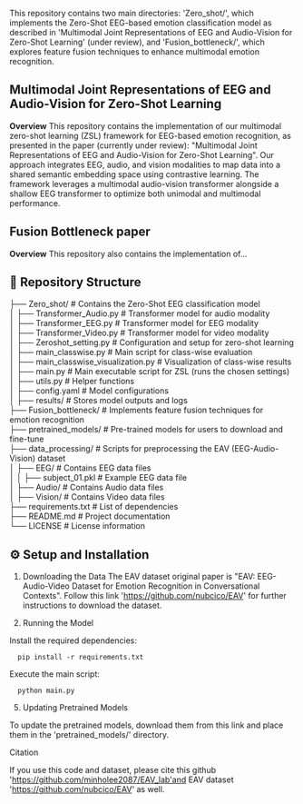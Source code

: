 This repository contains two main directories: 'Zero_shot/', which implements the Zero-Shot EEG-based emotion classification model as described in 'Multimodal Joint Representations of EEG and Audio-Vision for Zero-Shot Learning' (under review), and 'Fusion_bottleneck/', which explores feature fusion techniques to enhance multimodal emotion recognition.

## Multimodal Joint Representations of EEG and Audio-Vision for Zero-Shot Learning  
**Overview**
This repository contains the implementation of our multimodal zero-shot learning (ZSL) framework for EEG-based emotion recognition, as presented in the paper (currently under review): "Multimodal Joint Representations of EEG and Audio-Vision for Zero-Shot Learning".
Our approach integrates EEG, audio, and vision modalities to map data into a shared semantic embedding space using contrastive learning. The framework leverages a multimodal audio-vision transformer alongside a shallow EEG transformer to optimize both unimodal and multimodal performance.

## Fusion Bottleneck paper
**Overview**
This repository also contains the implementation of...

## **📁 Repository Structure**  
├── Zero_shot/                     # Contains the Zero-Shot EEG classification model  
│   ├── Transformer_Audio.py       # Transformer model for audio modality  
│   ├── Transformer_EEG.py         # Transformer model for EEG modality  
│   ├── Transformer_Video.py       # Transformer model for video modality  
│   ├── Zeroshot_setting.py        # Configuration and setup for zero-shot learning  
│   ├── main_classwise.py          # Main script for class-wise evaluation  
│   ├── main_classwise_visualization.py  # Visualization of class-wise results  
│   ├── main.py                    # Main executable script for ZSL (runs the chosen settings)  
│   ├── utils.py                    # Helper functions  
│   ├── config.yaml                 # Model configurations  
│   ├── results/                    # Stores model outputs and logs  
├── Fusion_bottleneck/              # Implements feature fusion techniques for emotion recognition  
├── pretrained_models/              # Pre-trained models for users to download and fine-tune  
├── data_processing/                # Scripts for preprocessing the EAV (EEG-Audio-Vision) dataset  
│   ├── EEG/                        # Contains EEG data files  
│   │   ├── subject_01.pkl          # Example EEG data file  
│   ├── Audio/                      # Contains Audio data files  
│   ├── Vision/                      # Contains Video data files  
├── requirements.txt                # List of dependencies  
├── README.md                       # Project documentation  
└── LICENSE                         # License information  


## **⚙️ Setup and Installation**  
1. Downloading the Data
  The EAV dataset original paper is "EAV: EEG-Audio-Video Dataset for Emotion Recognition in Conversational Contexts".
  Follow this link 'https://github.com/nubcico/EAV' for further instructions to download the dataset. 

3. Running the Model
   
  Install the required dependencies:

      pip install -r requirements.txt
   
  Execute the main script:
  
      python main.py

5. Updating Pretrained Models
   
  To update the pretrained models, download them from this link and place them in the 'pretrained_models/' directory.

Citation

If you use this code and dataset, please cite this github 'https://github.com/minholee2087/EAV_lab'and EAV dataset 'https://github.com/nubcico/EAV' as well.
